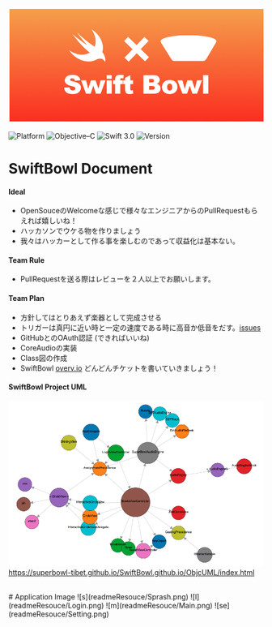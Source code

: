 ![logo](readmeResouce/LogoReadme.png)
<br><br>
![Platform](http://img.shields.io/badge/platform-iOS-blue.svg?style=flat)
![Objective–C](http://img.shields.io/badge/Objective–C-2.0-a9a9a9.svg?style=flat)
![Swift 3.0](https://img.shields.io/badge/Swift-3.0-orange.svg?style=flat)
![Version](http://img.shields.io/badge/Version-0.0.1-green.svg?style=flat)

# SwiftBowl Document

#### Ideal
- OpenSouceのWelcomeな感じで様々なエンジニアからのPullRequestもらえれば嬉しいね！
- ハッカソンでウケる物を作りましょう
- 我々はハッカーとして作る事を楽しむのであって収益化は基本ない。

#### Team Rule
- PullRequestを送る際はレビューを２人以上でお願いします。

#### Team Plan
- 方針してはとりあえず楽器として完成させる
 - トリガーは真円に近い時と一定の速度である時に高音か低音をだす。[issues](https://github.com/Superbowl-tibet/SwiftBowl/issues/46)
- GitHubとのOAuth認証 (できればいいね)
- CoreAudioの実装
- Class図の作成
- SwiftBowl [overv.io](https://overv.io/Superbowl-tibet/SwiftBowl/) どんどんチケットを書いていきましょう！

#### SwiftBowl Project UML
![s](readmeResouce/UML2016-3-24.png)
https://superbowl-tibet.github.io/SwiftBowl.github.io/ObjcUML/index.html

<br>
# Application Image
![s](readmeResouce/Sprash.png)
![l](readmeResouce/Login.png)
![m](readmeResouce/Main.png)
![se](readmeResouce/Setting.png)
